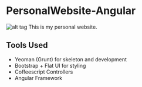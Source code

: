 PersonalWebsite-Angular
=======================
![alt tag](https://raw.github.com/zhihaomai/PersonalWebsite-Angular/master/screenshot.png)
This is my personal website.

Tools Used
----------
- Yeoman (Grunt) for skeleton and development
- Bootstrap + Flat UI for styling
- Coffeescript Controllers
- Angular Framework
